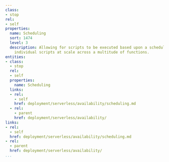 ```yaml
---
class:
- stop
rel:
- self
properties:
  name: Scheduling
  sort: 1474
  level: 3
  description: Allowing for scripts to be executed based upon a schedule, operating
    individual scripts at scale across a multitude of functions.
entities:
- class:
  - stop
  rel:
  - self
  properties:
    name: Scheduling
  links:
  - rel:
    - self
    href: deployment/serverless/availability/scheduling.md
  - rel:
    - parent
    href: deployment/serverless/availability/
links:
- rel:
  - self
  href: deployment/serverless/availability/scheduling.md
- rel:
  - parent
  href: deployment/serverless/availability/
...
```

